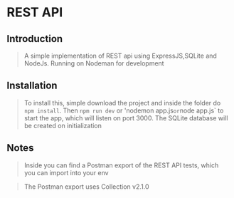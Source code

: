 # REST API

## Introduction

> A simple implementation of REST api using ExpressJS,SQLite and NodeJs. Running on Nodeman for development


## Installation

> To install this, simple download the project and inside the folder do `npm install`. Then `npm run dev` or 'nodemon app.js` or `node app.js` to start the app, which will listen on port 3000. The SQLite database will be created on initialization

## Notes

>Inside you can find a Postman export of the REST API tests, which you can import into your env

> The Postman export uses Collection v2.1.0